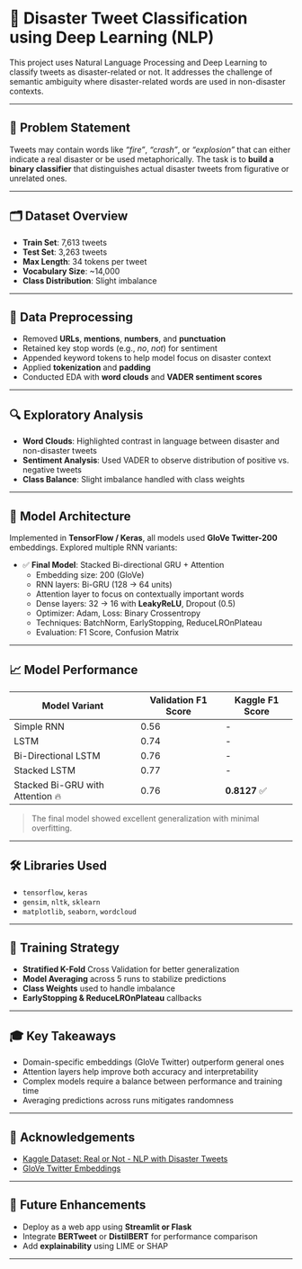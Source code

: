 # 🧠 Disaster Tweet Classification using Deep Learning (NLP)

This project uses Natural Language Processing and Deep Learning to classify tweets as disaster-related or not. It addresses the challenge of semantic ambiguity where disaster-related words are used in non-disaster contexts.

---

## 📌 Problem Statement

Tweets may contain words like *“fire”*, *“crash”*, or *“explosion”* that can either indicate a real disaster or be used metaphorically. The task is to **build a binary classifier** that distinguishes actual disaster tweets from figurative or unrelated ones.

---

## 🗂️ Dataset Overview

- **Train Set**: 7,613 tweets  
- **Test Set**: 3,263 tweets  
- **Max Length**: 34 tokens per tweet  
- **Vocabulary Size**: ~14,000  
- **Class Distribution**: Slight imbalance  

---

## 🧹 Data Preprocessing

- Removed **URLs**, **mentions**, **numbers**, and **punctuation**
- Retained key stop words (e.g., *no*, *not*) for sentiment
- Appended keyword tokens to help model focus on disaster context
- Applied **tokenization** and **padding**
- Conducted EDA with **word clouds** and **VADER sentiment scores**

---

## 🔍 Exploratory Analysis

- **Word Clouds**: Highlighted contrast in language between disaster and non-disaster tweets  
- **Sentiment Analysis**: Used VADER to observe distribution of positive vs. negative tweets  
- **Class Balance**: Slight imbalance handled with class weights

---

## 🧠 Model Architecture

Implemented in **TensorFlow / Keras**, all models used **GloVe Twitter-200** embeddings. Explored multiple RNN variants:

- ✅ **Final Model**: Stacked Bi-directional GRU + Attention
  - Embedding size: 200 (GloVe)
  - RNN layers: Bi-GRU (128 → 64 units)
  - Attention layer to focus on contextually important words
  - Dense layers: 32 → 16 with **LeakyReLU**, Dropout (0.5)
  - Optimizer: Adam, Loss: Binary Crossentropy
  - Techniques: BatchNorm, EarlyStopping, ReduceLROnPlateau
  - Evaluation: F1 Score, Confusion Matrix

---

## 📈 Model Performance

| Model Variant                      | Validation F1 Score | Kaggle F1 Score |
|-----------------------------------|----------------------|------------------|
| Simple RNN                        | 0.56                 | -                |
| LSTM                              | 0.74                 | -                |
| Bi-Directional LSTM               | 0.76                 | -                |
| Stacked LSTM                      | 0.77                 | -                |
| Stacked Bi-GRU with Attention 🔥 | 0.76                 | **0.8127** ✅    |

> The final model showed excellent generalization with minimal overfitting.

---

## 🛠️ Libraries Used

- `tensorflow`, `keras`
- `gensim`, `nltk`, `sklearn`
- `matplotlib`, `seaborn`, `wordcloud`

---

## 🧪 Training Strategy

- **Stratified K-Fold** Cross Validation for better generalization  
- **Model Averaging** across 5 runs to stabilize predictions  
- **Class Weights** used to handle imbalance  
- **EarlyStopping & ReduceLROnPlateau** callbacks  

---

## 🎓 Key Takeaways

- Domain-specific embeddings (GloVe Twitter) outperform general ones
- Attention layers help improve both accuracy and interpretability
- Complex models require a balance between performance and training time
- Averaging predictions across runs mitigates randomness

---

## 🤝 Acknowledgements

- [Kaggle Dataset: Real or Not - NLP with Disaster Tweets](https://www.kaggle.com/competitions/nlp-getting-started)
- [GloVe Twitter Embeddings](https://nlp.stanford.edu/projects/glove/)

---

## 🚀 Future Enhancements

- Deploy as a web app using **Streamlit or Flask**
- Integrate **BERTweet** or **DistilBERT** for performance comparison
- Add **explainability** using LIME or SHAP

---
